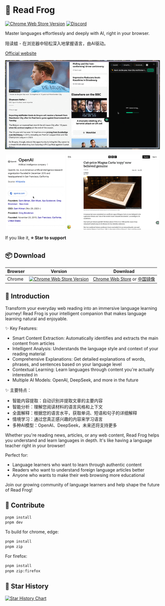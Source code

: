 # 🐸 Read Frog

[![Chrome Web Store Version](https://img.shields.io/chrome-web-store/v/modkelfkcfjpgbfmnbnllalkiogfofhb?style=flat-square&logo=google-chrome&label=Chrome%20Web%20Store)](https://chrome.google.com/webstore/detail/read-frog-open-source-ai/modkelfkcfjpgbfmnbnllalkiogfofhb)
[![Discord](https://img.shields.io/discord/1371229720942874646?style=flat-square&label=Discord&logo=discord&logoColor=white&color=5865F2)](https://discord.com/invite/nmhvb6u2T7)

Master languages effortlessly and deeply with AI, right in your browser.

陪读蛙 - 在浏览器中轻松深入地掌握语言，由AI驱动。

[Official website](https://readfrog.mengxi.work)

![Read Frog](/docs/read-demo.gif)

<div align="center">
  <img src="docs/node-translation-demo.gif" width="38%" alt="Read Frog Popup Interface" />
  <img src="docs/page-translation-demo.gif" width="60%" alt="Read Frog Translation Interface" />
</div>

If you like it, **⭐️ Star to support**

## 📦 Download

| Browser | Version                                                                                                                                                                                                                                                                        | Download                                                                                                                                                                                                       |
| ------- | ------------------------------------------------------------------------------------------------------------------------------------------------------------------------------------------------------------------------------------------------------------------------------ | -------------------------------------------------------------------------------------------------------------------------------------------------------------------------------------------------------------- |
| Chrome  | [![Chrome Web Store Version](https://img.shields.io/chrome-web-store/v/modkelfkcfjpgbfmnbnllalkiogfofhb?style=flat-square&logo=google-chrome&label=Chrome%20Web%20Store)](https://chrome.google.com/webstore/detail/read-frog-open-source-ai/modkelfkcfjpgbfmnbnllalkiogfofhb) | [Chrome Web Store](https://chromewebstore.google.com/detail/read-frog-open-source-ai/modkelfkcfjpgbfmnbnllalkiogfofhb) or [中国镜像](https://www.crxsoso.com/webstore/detail/modkelfkcfjpgbfmnbnllalkiogfofhb) |

## 📖 Introduction

Transform your everyday web reading into an immersive language learning journey! Read Frog is your intelligent companion that makes language learning natural and enjoyable.

✨ Key Features:

- Smart Content Extraction: Automatically identifies and extracts the main content from articles
- Intelligent Analysis: Understands the language style and context of your reading material
- Comprehensive Explanations: Get detailed explanations of words, phrases, and sentences based on your language level
- Contextual Learning: Learn languages through content you're actually interested in
- Multiple AI Models: OpenAI, DeepSeek, and more in the future

✨ 主要特点：

- 智能内容提取：自动识别并提取文章的主要内容
- 智能分析：理解您阅读材料的语言风格和上下文
- 全面解释：根据您的语言水平，获取单词、短语和句子的详细解释
- 情境学习：通过您真正感兴趣的内容来学习语言
- 多种AI模型：OpenAI、DeepSeek，未来还将支持更多

Whether you're reading news, articles, or any web content, Read Frog helps you understand and learn languages in depth. It's like having a language teacher right in your browser!

Perfect for:

- Language learners who want to learn through authentic content
- Readers who want to understand foreign language articles better
- Anyone who wants to make their web browsing more educational

Join our growing community of language learners and help shape the future of Read Frog!

## 🤝 Contribute

```bash
pnpm install
pnpm dev
```

To build for chrome, edge:

```bash
pnpm install
pnpm zip
```

For firefox:

```bash
pnpm install
pnpm zip:firefox
```

## 🌟 Star History

<a href="https://www.star-history.com/#mengxi-ream/read-frog&Date">
 <picture>
   <source media="(prefers-color-scheme: dark)" srcset="https://api.star-history.com/svg?repos=mengxi-ream/read-frog&type=Date&theme=dark" />
   <source media="(prefers-color-scheme: light)" srcset="https://api.star-history.com/svg?repos=mengxi-ream/read-frog&type=Date" />
   <img alt="Star History Chart" src="https://api.star-history.com/svg?repos=mengxi-ream/read-frog&type=Date" />
 </picture>
</a>
